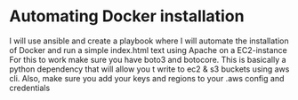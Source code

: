 # Automating Docker installation
I will use ansible and create a playbook where I will automate the installation of Docker and run a simple index.html text using Apache on a EC2-instance
For this to work make sure you have boto3 and botocore. This is basically a python dependency that will allow you t write to ec2 & s3 buckets using aws cli.
Also, make sure you add your keys and regions to your .aws config and credentials
